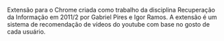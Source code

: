 Extensão para o Chrome criada como trabalho da disciplina Recuperação da Informação em 2011/2 por Gabriel Pires e Igor Ramos. A extensão é um sistema de recomendação de vídeos do youtube com base no gosto de cada usuário.